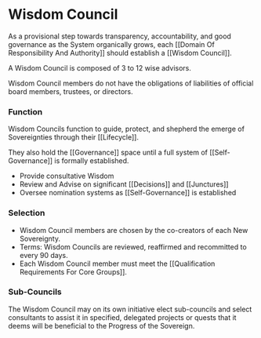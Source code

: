 # Wisdom Council

As a provisional step towards transparency, accountability, and good governance as the System organically grows, each [[Domain Of Responsibility And Authority]] should establish a [[Wisdom Council]]. 

A Wisdom Council is composed of 3 to 12 wise advisors. 

Wisdom Council members do not have the obligations of liabilities of official board members, trustees, or directors.

### Function 

Wisdom Councils function to guide,  protect, and shepherd the emerge of Sovereignties through their [[Lifecycle]].  

They also hold the [[Governance]] space until a full system of [[Self-Governance]] is formally established. 

- Provide consultative Wisdom  
- Review and Advise on significant [[Decisions]] and [[Junctures]]  
- Oversee nomination systems as [[Self-Governance]] is established  

### Selection 

- Wisdom Council members are chosen by the co-creators of each New Sovereignty. 
- Terms: Wisdom Councils are reviewed, reaffirmed and recommitted to every 90 days. 
- Each Wisdom Council member must meet the [[Qualification Requirements For Core Groups]]. 
### Sub-Councils 

The Wisdom Council may on its own initiative elect sub-councils and select consultants to assist it in specified, delegated projects or quests that it deems will be beneficial to the Progress of the Sovereign.  